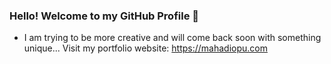 ### Hello! Welcome to my GitHub Profile 👋

- I am trying to be more creative and will come back soon with something unique... Visit my portfolio website: https://mahadiopu.com
